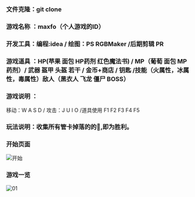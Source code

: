 ### 文件克隆：git clone 

### 游戏名称 ：maxfo（个人游戏的ID）

### 开发工具：编程:idea / 绘图：PS RGBMaker /后期剪辑 PR 

### 游戏道具 ：HP(苹果 面包 HP药剂 红色魔法书)  / MP（葡萄 面包 MP药剂）/ 武器 盔甲 头盔 若干 / 金币+商店 / 钥匙 /技能（火属性，冰属性，毒属性）敌人（黑衣人 飞龙 僵尸 BOSS）   

### 游戏说明 ：

移动：W A S D / 攻击：J  U I O  /道具使用  F1 F2 F3 F4 F5

### 玩法说明：收集所有管卡掉落的的🔑,即为胜利。
### 开始页面
![开始](https://user-images.githubusercontent.com/102568711/172782442-fec32a8c-9759-4929-a1a7-b9883d19841e.png)
### 游戏一览
![01](https://user-images.githubusercontent.com/102568711/172782471-2c9ee8cf-d0d5-4a7b-b070-fc4a0ae5e581.jpg)
